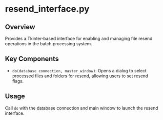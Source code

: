 # resend_interface.py

## Overview
Provides a Tkinter-based interface for enabling and managing file resend operations in the batch processing system.

## Key Components
- `do(database_connection, master_window)`: Opens a dialog to select processed files and folders for resend, allowing users to set resend flags.

## Usage
Call `do` with the database connection and main window to launch the resend interface.
